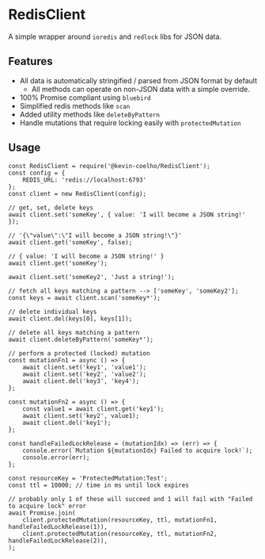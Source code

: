 # RedisClient
A simple wrapper around `ioredis` and `redlock` libs for JSON data.

## Features
- All data is automatically stringified / parsed from JSON format by default
    - All methods can operate on non-JSON data with a simple override.
- 100% Promise compliant using `bluebird`
- Simplified redis methods like `scan`
- Added utility methods like `deleteByPattern`
- Handle mutations that require locking easily with `protectedMutation`

## Usage
```
const RedisClient = require('@kevin-coelho/RedisClient');
const config = {
    REDIS_URL: 'redis://localhost:6793' 
};
const client = new RedisClient(config);

// get, set, delete keys
await client.set('someKey', { value: 'I will become a JSON string!' });

// '{\"value\":\"I will become a JSON string!\"}'
await client.get('someKey', false);

// { value: 'I will become a JSON string!' }
await client.get('someKey');

await client.set('someKey2', 'Just a string!');

// fetch all keys matching a pattern --> ['someKey', 'someKey2'];
const keys = await client.scan('someKey*');

// delete individual keys
await client.del(keys[0], keys[1]);

// delete all keys matching a pattern
await client.deleteByPattern('someKey*');

// perform a protected (locked) mutation
const mutationFn1 = async () => {
    await client.set('key1', 'value1');
    await client.set('key2', 'value2');
    await client.del('key3', 'key4');
};

const mutationFn2 = async () => {
    const value1 = await client.get('key1');
    await client.set('key2', value1);
    await client.del('key1');
};

const handleFailedLockRelease = (mutationIdx) => (err) => {
    console.error(`Mutation ${mutationIdx} Failed to acquire lock!`);
    console.error(err);
};

const resourceKey = 'ProtectedMutation:Test';
const ttl = 10000; // time in ms until lock expires

// probably only 1 of these will succeed and 1 will fail with "Failed to acquire lock" error
await Promise.join(
    client.protectedMutation(resourceKey, ttl, mutationFn1, handleFailedLockRelease(1)),
    client.protectedMutation(resourceKey, ttl, mutationFn2, handleFailedLockRelease(2)),  
);
```
